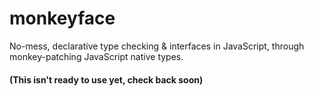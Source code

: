 # monkeyface
No-mess, declarative type checking &amp; interfaces in JavaScript, through monkey-patching JavaScript native types. 

#### (This isn't ready to use yet, check back soon) 
